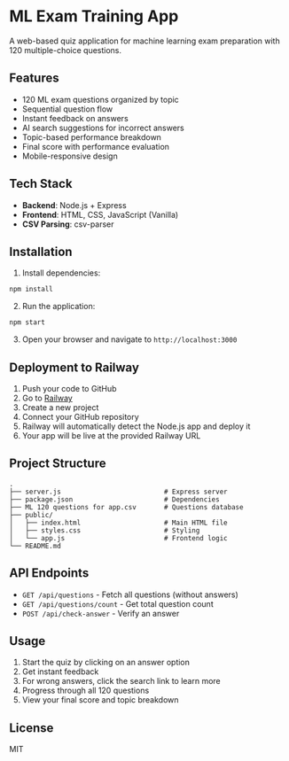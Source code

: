 # ML Exam Training App

A web-based quiz application for machine learning exam preparation with 120 multiple-choice questions.

## Features

- 120 ML exam questions organized by topic
- Sequential question flow
- Instant feedback on answers
- AI search suggestions for incorrect answers
- Topic-based performance breakdown
- Final score with performance evaluation
- Mobile-responsive design

## Tech Stack

- **Backend**: Node.js + Express
- **Frontend**: HTML, CSS, JavaScript (Vanilla)
- **CSV Parsing**: csv-parser

## Installation

1. Install dependencies:
```bash
npm install
```

2. Run the application:
```bash
npm start
```

3. Open your browser and navigate to `http://localhost:3000`

## Deployment to Railway

1. Push your code to GitHub
2. Go to [Railway](https://railway.app/)
3. Create a new project
4. Connect your GitHub repository
5. Railway will automatically detect the Node.js app and deploy it
6. Your app will be live at the provided Railway URL

## Project Structure

```
.
├── server.js                          # Express server
├── package.json                       # Dependencies
├── ML 120 questions for app.csv       # Questions database
├── public/
│   ├── index.html                     # Main HTML file
│   ├── styles.css                     # Styling
│   └── app.js                         # Frontend logic
└── README.md
```

## API Endpoints

- `GET /api/questions` - Fetch all questions (without answers)
- `GET /api/questions/count` - Get total question count
- `POST /api/check-answer` - Verify an answer

## Usage

1. Start the quiz by clicking on an answer option
2. Get instant feedback
3. For wrong answers, click the search link to learn more
4. Progress through all 120 questions
5. View your final score and topic breakdown

## License

MIT
